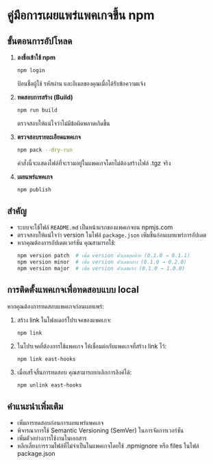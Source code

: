 # คู่มือการเผยแพร่แพคเกจขึ้น npm

## ขั้นตอนการอัปโหลด

1. **ลงชื่อเข้าใช้ npm**
   ```bash
   npm login
   ```
   ป้อนชื่อผู้ใช้ รหัสผ่าน และอีเมลของคุณเมื่อได้รับข้อความแจ้ง

2. **ทดสอบการสร้าง (Build)**
   ```bash
   npm run build
   ```
   ตรวจสอบให้แน่ใจว่าไม่มีข้อผิดพลาดเกิดขึ้น

3. **ตรวจสอบรายละเอียดแพคเกจ**
   ```bash
   npm pack --dry-run
   ```
   คำสั่งนี้จะแสดงไฟล์ที่จะรวมอยู่ในแพคเกจโดยไม่ต้องสร้างไฟล์ .tgz จริง

4. **เผยแพร่แพคเกจ**
   ```bash
   npm publish
   ```

## สำคัญ

- ระบบจะใช้ไฟล์ `README.md` เป็นหน้าแรกของแพคเกจบน npmjs.com
- ตรวจสอบให้แน่ใจว่า version ในไฟล์ `package.json` เพิ่มขึ้นก่อนเผยแพร่การอัปเดต
- หากคุณต้องการอัปเดตเวอร์ชัน คุณสามารถใช้:
  ```bash
  npm version patch  # เพิ่ม version ตัวเลขสุดท้าย (0.1.0 → 0.1.1)
  npm version minor  # เพิ่ม version ตัวเลขกลาง (0.1.0 → 0.2.0)
  npm version major  # เพิ่ม version ตัวเลขแรก (0.1.0 → 1.0.0)
  ```

## การติดตั้งแพคเกจเพื่อทดสอบแบบ local

หากคุณต้องการทดสอบแพคเกจก่อนเผยแพร่:

1. สร้าง link ในโฟลเดอร์โปรเจคของแพคเกจ:
   ```bash
   npm link
   ```

2. ในโปรเจคที่ต้องการใช้แพคเกจ ให้เชื่อมต่อกับแพคเกจที่สร้าง link ไว้:
   ```bash
   npm link east-hooks
   ```

3. เมื่อเสร็จสิ้นการทดสอบ คุณสามารถยกเลิกการลิงค์ได้:
   ```bash
   npm unlink east-hooks
   ```

## คำแนะนำเพิ่มเติม

- เพิ่มการทดสอบก่อนการเผยแพร่แพคเกจ
- พิจารณาการใช้ Semantic Versioning (SemVer) ในการจัดการเวอร์ชัน
- เพิ่มตัวอย่างการใช้งานในเอกสาร
- หลีกเลี่ยงการรวมไฟล์ที่ไม่จำเป็นในแพคเกจโดยใช้ .npmignore หรือ files ในไฟล์ package.json
